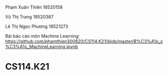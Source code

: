 Phạm Xuân Thiên 18520158

Vũ Thị Trang 18520387

Lê Thị Ngọc Phương 18521273

Bài báo cáo môn Machine Learning: https://github.com/phamthien300820/CS114.K21/blob/master/B%C3%A1o_c%C3%A1o_MachineLearning.ipynb


# CS114.K21

